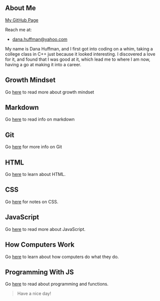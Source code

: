 ## About Me
[My GitHub Page](https://github.com/dLeigh01)

Reach me at:
* dana.huffman@yahoo.com

My name is Dana Huffman, and I first got into coding on a whim, taking a college class in C++ just because it looked interesting. I discovered a love for it, and found that I was good at it, which lead me to where I am now, having a go at making it into a career.

## Growth Mindset

Go [here](growth-mindset.md) to read more about growth mindset

## Markdown
Go [here](markdown.md) to read info on markdown

## Git
Go [here](learning-git.md) for more info on Git

## HTML
Go [here](html.md) to learn about HTML.

## CSS
Go [here](css.md) for notes on CSS.

## JavaScript
Go [here](javascript.md) to read more about JavaScript.

## How Computers Work
Go [here](how-computers-work.md) to learn about how computers do what they do.

## Programming With JS
Go [here](programming-with-js.md) to read about programming and functions.
> Have a nice day!